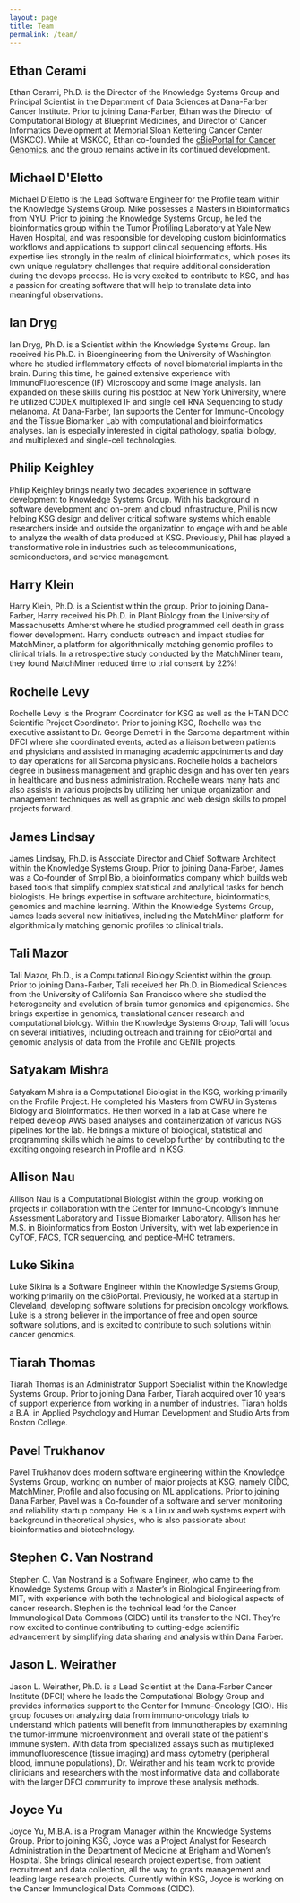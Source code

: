 ```yaml
---
layout: page
title: Team
permalink: /team/
---
```


## Ethan Cerami
Ethan Cerami, Ph.D. is the Director of the Knowledge Systems Group and Principal Scientist in the Department of Data Sciences at Dana-Farber Cancer Institute. Prior to joining Dana-Farber, Ethan was the Director of Computational Biology at Blueprint Medicines, and Director of Cancer Informatics Development at Memorial Sloan Kettering Cancer Center (MSKCC).  While at MSKCC, Ethan co-founded the <a href="http://cbioportal.org">cBioPortal for Cancer Genomics</a>, and the group remains active in its continued development.

## Michael D'Eletto
Michael D'Eletto is the Lead Software Engineer for the Profile team within the Knowledge Systems Group. Mike possesses a Masters in Bioinformatics from NYU. Prior to joining the Knowledge Systems Group, he led the bioinformatics group within the Tumor Profiling Laboratory at Yale New Haven Hospital, and was responsible for developing custom bioinformatics workflows and applications to support clinical sequencing efforts. His expertise lies strongly in the realm of clinical bioinformatics, which poses its own unique regulatory challenges that require additional consideration during the devops process. He is very excited to contribute to KSG, and has a passion for creating software that will help to translate data into meaningful observations.

## Ian Dryg
Ian Dryg, Ph.D. is a Scientist within the Knowledge Systems Group. Ian received his Ph.D. in Bioengineering from the University of Washington where he studied inflammatory effects of novel biomaterial implants in the brain. During this time, he gained extensive experience with ImmunoFluorescence (IF) Microscopy and some image analysis. Ian expanded on these skills during his postdoc at New York University, where he utilized CODEX multiplexed IF and single cell RNA Sequencing to study melanoma. At Dana-Farber, Ian supports the Center for Immuno-Oncology and the Tissue Biomarker Lab with computational and bioinformatics analyses. Ian is especially interested in digital pathology, spatial biology, and multiplexed and single-cell technologies.

## Philip Keighley
Philip Keighley brings nearly two decades experience in software development to Knowledge Systems Group.  With his background in software development and on-prem and cloud infrastructure, Phil is now helping KSG design and deliver critical software systems which enable researchers inside and outside the organization to engage with and be able to analyze the wealth of data produced at KSG.  Previously, Phil has played a transformative role in industries such as telecommunications, semiconductors, and service management.

## Harry Klein
Harry Klein, Ph.D. is a Scientist within the group. Prior to joining Dana-Farber, Harry received his Ph.D. in Plant Biology from the University of Massachusetts Amherst where he studied programmed cell death in grass flower development. Harry conducts outreach and impact studies for MatchMiner, a platform for algorithmically matching genomic profiles to clinical trials. In a retrospective study conducted by the MatchMiner team, they found MatchMiner reduced time to trial consent by 22%!

## Rochelle Levy
Rochelle Levy is the Program Coordinator for KSG as well as the HTAN DCC Scientific Project Coordinator. Prior to joining KSG, Rochelle was the executive assistant to Dr. George Demetri in the Sarcoma department within DFCI where she coordinated events, acted as a liaison between patients and physicians and assisted in managing academic appointments and day to day operations for all Sarcoma physicians. Rochelle holds a bachelors degree in business management and graphic design and has over ten years in healthcare and business administration. Rochelle wears many hats and also assists in various projects by utilizing her unique organization and management techniques as well as graphic and web design skills to propel projects forward.

## James Lindsay
James Lindsay, Ph.D. is Associate Director and Chief Software Architect within the Knowledge Systems Group.  Prior to joining Dana-Farber, James was a Co-founder of Smpl Bio, a bioinformatics company which builds web based tools that simplify complex statistical and analytical tasks for bench biologists.  He brings expertise in software architecture, bioinformatics, genomics and machine learning.  Within the Knowledge Systems Group, James leads several new initiatives, including the MatchMiner platform for algorithmically matching genomic profiles to clinical trials.

## Tali Mazor
Tali Mazor, Ph.D., is a Computational Biology Scientist within the group. Prior to joining Dana-Farber, Tali received her Ph.D. in Biomedical Sciences from the University of California San Francisco where she studied the heterogeneity and evolution of brain tumor genomics and epigenomics. She brings expertise in genomics, translational cancer research and computational biology. Within the Knowledge Systems Group, Tali will focus on several initiatives, including outreach and training for cBioPortal and genomic analysis of data from the Profile and GENIE projects.

## Satyakam Mishra
Satyakam Mishra is a Computational Biologist in the KSG, working primarily on the Profile Project. He completed his Masters from CWRU in Systems Biology and Bioinformatics. He then worked in a lab at Case where he helped develop AWS based analyses and containerization of various NGS pipelines for the lab. He brings a mixture of biological, statistical and programming skills which he aims to develop further by contributing to the exciting ongoing research in Profile and in KSG.

## Allison Nau
Allison Nau is a Computational Biologist within the group, working on projects in collaboration with the Center for Immuno-Oncology’s Immune Assessment Laboratory and Tissue Biomarker Laboratory. Allison has her M.S. in Bioinformatics from Boston University, with wet lab experience in CyTOF, FACS, TCR sequencing, and peptide-MHC tetramers.

## Luke Sikina
Luke Sikina is a Software Engineer within the Knowledge Systems Group, working primarily on the cBioPortal. Previously, he worked at a startup in Cleveland, developing software solutions for precision oncology workflows. Luke is a strong believer in the importance of free and open source software solutions, and is excited to contribute to such solutions within cancer genomics.

## Tiarah Thomas
Tiarah Thomas is an Administrator Support Specialist within the Knowledge Systems Group. Prior to joining Dana Farber, Tiarah acquired over 10 years of support experience from working in a number of industries. Tiarah holds a B.A. in Applied Psychology and Human Development and Studio Arts from Boston College.

## Pavel Trukhanov 
Pavel Trukhanov does modern software engineering within the Knowledge Systems Group, working on number of major projects at KSG, namely CIDC, MatchMiner, Profile and also focusing on ML applications. Prior to joining Dana Farber, Pavel was a Co-founder of a software and server monitoring and reliability startup company. He is a Linux and web systems expert with background in theoretical physics, who is also passionate about bioinformatics and biotechnology.

## Stephen C. Van Nostrand
Stephen C. Van Nostrand is a Software Engineer, who came to the Knowledge Systems Group with a Master’s in Biological Engineering from MIT, with experience with both the technological and biological aspects of cancer research. Stephen is the technical lead for the Cancer Immunological Data Commons (CIDC) until its transfer to the NCI. They’re now excited to continue contributing to cutting-edge scientific advancement by simplifying data sharing and analysis within Dana Farber.

## Jason L. Weirather
Jason L. Weirather, Ph.D. is a Lead Scientist at the Dana-Farber Cancer Institute (DFCI) where he leads the Computational Biology Group and provides informatics support to the Center for Immuno-Oncology (CIO). His group focuses on analyzing data from immuno-oncology trials to understand which patients will benefit from immunotherapies by examining the tumor-immune microenvironment and overall state of the patient's immune system. With data from specialized assays such as multiplexed immunofluorescence (tissue imaging) and mass cytometry (peripheral blood, immune populations), Dr. Weirather and his team work to provide clinicians and researchers with the most informative data and collaborate with the larger DFCI community to improve these analysis methods.

## Joyce Yu
Joyce Yu, M.B.A. is a Program Manager within the Knowledge Systems Group. Prior to joining KSG, Joyce was a Project Analyst for Research Administration in the Department of Medicine at Brigham and Women’s Hospital. She brings clinical research project expertise, from patient recruitment and data collection, all the way to grants management and leading large research projects. Currently within KSG, Joyce is working on the Cancer Immunological Data Commons (CIDC).

